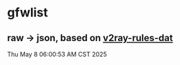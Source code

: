 # gfwlist
## raw -> json, based on [v2ray-rules-dat](https://github.com/Loyalsoldier/v2ray-rules-dat)
Thu May  8 06:00:53 AM CST 2025

